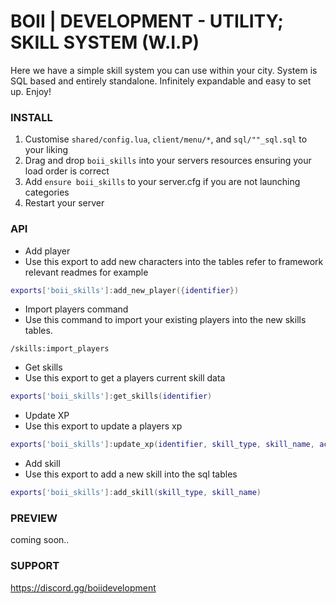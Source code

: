 # BOII | DEVELOPMENT - UTILITY; SKILL SYSTEM (W.I.P)

Here we have a simple skill system you can use within your city. 
System is SQL based and entirely standalone.
Infinitely expandable and easy to set up.
Enjoy!

### INSTALL

1. Customise `shared/config.lua`, `client/menu/*`, and `sql/""_sql.sql` to your liking
2. Drag and drop `boii_skills` into your servers resources ensuring your load order is correct
3. Add `ensure boii_skills` to your server.cfg if you are not launching categories 
4. Restart your server

### API

- Add player
- Use this export to add new characters into the tables refer to framework relevant readmes for example
```lua
exports['boii_skills']:add_new_player({identifier})
```

- Import players command
- Use this command to import your existing players into the new skills tables.

`/skills:import_players`

- Get skills
- Use this export to get a players current skill data

```lua
exports['boii_skills']:get_skills(identifier)
```

- Update XP
- Use this export to update a players xp

```lua
exports['boii_skills']:update_xp(identifier, skill_type, skill_name, action, xp_change)
```

- Add skill
- Use this export to add a new skill into the sql tables

```lua
exports['boii_skills']:add_skill(skill_type, skill_name)
```

### PREVIEW
coming soon..

### SUPPORT
https://discord.gg/boiidevelopment
